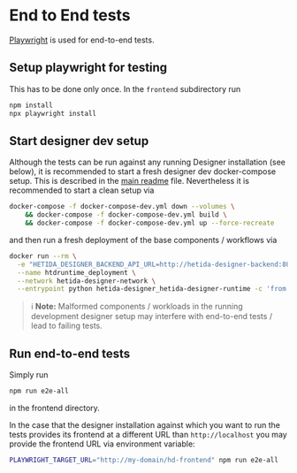 # End to End tests

[Playwright](https://playwright.dev/) is used for end-to-end tests.

## Setup playwright for testing

This has to be done only once. In the `frontend` subdirectory run

```sh
npm install
npx playwright install
```

## Start designer dev setup

Although the tests can be run against any running Designer installation (see below), it is recommended to start a fresh designer dev docker-compose setup. This is described in the [main readme](../README.md) file. Nevertheless it is recommended to start a clean setup via

```bash
docker-compose -f docker-compose-dev.yml down --volumes \
    && docker-compose -f docker-compose-dev.yml build \
    && docker-compose -f docker-compose-dev.yml up --force-recreate
```

and then run a fresh deployment of the base components / workflows via

```bash
docker run --rm \
  -e "HETIDA_DESIGNER_BACKEND_API_URL=http://hetida-designer-backend:8090/api/" \
  --name htdruntime_deployment \
  --network hetida-designer-network \
  --entrypoint python hetida-designer_hetida-designer-runtime -c 'from hetdesrun.exportimport.importing import import_transformations; import_transformations("./transformations/", update_component_code=False);'
```

> :information_source: **Note:** Malformed components / workloads in the running development designer setup may interfere with end-to-end tests / lead to failing tests.

## Run end-to-end tests

Simply run

```bash
npm run e2e-all
```

in the frontend directory.

In the case that the designer installation against which you want to run the tests provides its frontend at a different URL than `http://localhost` you may provide the frontend URL via environment variable:

```bash
PLAYWRIGHT_TARGET_URL="http://my-domain/hd-frontend" npm run e2e-all
```

